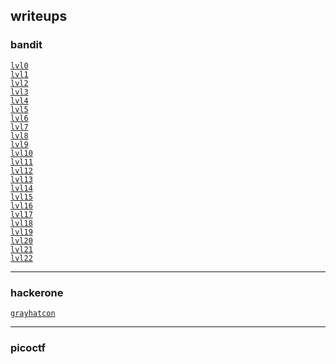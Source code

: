 ## writeups

### bandit
<code>[lvl0](/bandit/lvl0.md)</code><br>
<code>[lvl1](/bandit/lvl1.md)</code><br>
<code>[lvl2](/bandit/lvl2.md)</code><br>
<code>[lvl3](/bandit/lvl3.md)</code><br>
<code>[lvl4](/bandit/lvl4.md)</code><br>
<code>[lvl5](/bandit/lvl5.md)</code><br>
<code>[lvl6](/bandit/lvl6.md)</code><br>
<code>[lvl7](/bandit/lvl7.md)</code><br>
<code>[lvl8](/bandit/lvl8.md)</code><br>
<code>[lvl9](/bandit/lvl9.md)</code><br>
<code>[lvl10](/bandit/lvl10.md)</code><br>
<code>[lvl11](/bandit/lvl11.md)</code><br>
<code>[lvl12](/bandit/lvl12.md)</code><br>
<code>[lvl13](/bandit/lvl13.md)</code><br>
<code>[lvl14](/bandit/lvl14.md)</code><br>
<code>[lvl15](/bandit/lvl15.md)</code><br>
<code>[lvl16](/bandit/lvl16.md)</code><br>
<code>[lvl17](/bandit/lvl17.md)</code><br>
<code>[lvl18](/bandit/lvl18.md)</code><br>
<code>[lvl19](/bandit/lvl19.md)</code><br>
<code>[lvl20](/bandit/lvl20.md)</code><br>
<code>[lvl21](/bandit/lvl21.md)</code><br>
<code>[lvl22](/bandit/lvl22.md)</code><br>
___
### hackerone
<code>[grayhatcon](/hackerone/grayhatcon.md)</code><br>
___
### picoctf
